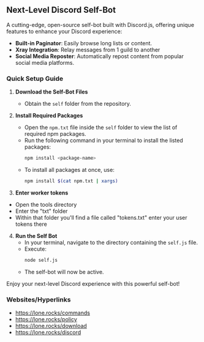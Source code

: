 ## Next-Level Discord Self-Bot

A cutting-edge, open-source self-bot built with Discord.js, offering unique features to enhance your Discord experience:

- **Built-in Paginator**: Easily browse long lists or content.
- **Xray Integration**: Relay messages from 1 guild to another
- **Social Media Reposter**: Automatically repost content from popular social media platforms.

### Quick Setup Guide

1. **Download the Self-Bot Files**  
   - Obtain the `self` folder from the repository.

2. **Install Required Packages**  
   - Open the `npm.txt` file inside the `self` folder to view the list of required npm packages.
   - Run the following command in your terminal to install the listed packages:
     ```bash
     npm install <package-name>
     ```
   - To install all packages at once, use:
     ```bash
     npm install $(cat npm.txt | xargs)
     ```

3. **Enter worker tokens**
- Open the tools directory
-  Enter the "txt" folder
- Within that folder you'll find a file called "tokens.txt" enter your user tokens there

4. **Run the Self Bot**  
   - In your terminal, navigate to the directory containing the `self.js` file.
   - Execute:
     ```bash
     node self.js
     ```
   - The self-bot will now be active.

Enjoy your next-level Discord experience with this powerful self-bot!

### Websites/Hyperlinks

- https://lone.rocks/commands 
- https://lone.rocks/policy
- https://lone.rocks/download
- https://lone.rocks/discord

